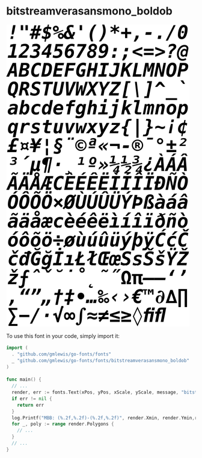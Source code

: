 # bitstreamverasansmono_boldob

![bitstreamverasansmono_boldob](bitstreamverasansmono_boldob.png)

To use this font in your code, simply import it:

```go
import (
  . "github.com/gmlewis/go-fonts/fonts"
  _ "github.com/gmlewis/go-fonts/fonts/bitstreamverasansmono_boldob"
)

func main() {
  // ...
  render, err := fonts.Text(xPos, yPos, xScale, yScale, message, "bitstreamverasansmono_boldob")
  if err != nil {
    return err
  }
  log.Printf("MBB: (%.2f,%.2f)-(%.2f,%.2f)", render.Xmin, render.Ymin,render.Xmax, render.Ymax)
  for _, poly := range render.Polygons {
    // ...
  }
  // ...
}
```
